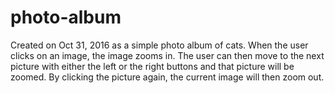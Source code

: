 # photo-album

Created on Oct 31, 2016 as a simple photo album of cats. When the user clicks on an image, the image zooms in. The user can then move to the next picture with either the left or the right buttons and that picture will be zoomed. By clicking the picture again, the current image will then zoom out.
